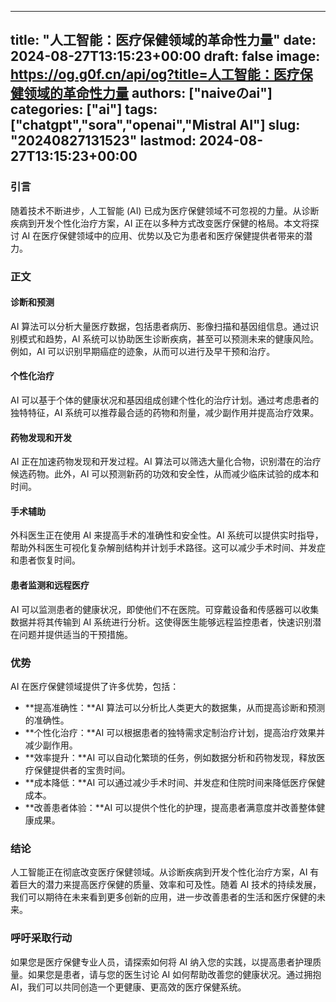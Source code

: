 
---
title: "人工智能：医疗保健领域的革命性力量"
date: 2024-08-27T13:15:23+00:00
draft: false
image: https://og.g0f.cn/api/og?title=人工智能：医疗保健领域的革命性力量
authors: ["naiveのai"]
categories: ["ai"]
tags: ["chatgpt","sora","openai","Mistral AI"]
slug: "20240827131523"
lastmod: 2024-08-27T13:15:23+00:00
---
### 引言

随着技术不断进步，人工智能 (AI) 已成为医疗保健领域不可忽视的力量。从诊断疾病到开发个性化治疗方案，AI 正在以多种方式改变医疗保健的格局。本文将探讨 AI 在医疗保健领域中的应用、优势以及它为患者和医疗保健提供者带来的潜力。

### 正文

#### 诊断和预测

AI 算法可以分析大量医疗数据，包括患者病历、影像扫描和基因组信息。通过识别模式和趋势，AI 系统可以协助医生诊断疾病，甚至可以预测未来的健康风险。例如，AI 可以识别早期癌症的迹象，从而可以进行及早干预和治疗。

#### 个性化治疗

AI 可以基于个体的健康状况和基因组成创建个性化的治疗计划。通过考虑患者的独特特征，AI 系统可以推荐最合适的药物和剂量，减少副作用并提高治疗效果。

#### 药物发现和开发

AI 正在加速药物发现和开发过程。AI 算法可以筛选大量化合物，识别潜在的治疗候选药物。此外，AI 可以预测新药的功效和安全性，从而减少临床试验的成本和时间。

#### 手术辅助

外科医生正在使用 AI 来提高手术的准确性和安全性。AI 系统可以提供实时指导，帮助外科医生可视化复杂解剖结构并计划手术路径。这可以减少手术时间、并发症和患者恢复时间。

#### 患者监测和远程医疗

AI 可以监测患者的健康状况，即使他们不在医院。可穿戴设备和传感器可以收集数据并将其传输到 AI 系统进行分析。这使得医生能够远程监控患者，快速识别潜在问题并提供适当的干预措施。

### 优势

AI 在医疗保健领域提供了许多优势，包括：

- **提高准确性：**AI 算法可以分析比人类更大的数据集，从而提高诊断和预测的准确性。
- **个性化治疗：**AI 可以根据患者的独特需求定制治疗计划，提高治疗效果并减少副作用。
- **效率提升：**AI 可以自动化繁琐的任务，例如数据分析和药物发现，释放医疗保健提供者的宝贵时间。
- **成本降低：**AI 可以通过减少手术时间、并发症和住院时间来降低医疗保健成本。
- **改善患者体验：**AI 可以提供个性化的护理，提高患者满意度并改善整体健康成果。

### 结论

人工智能正在彻底改变医疗保健领域。从诊断疾病到开发个性化治疗方案，AI 有着巨大的潜力来提高医疗保健的质量、效率和可及性。随着 AI 技术的持续发展，我们可以期待在未来看到更多创新的应用，进一步改善患者的生活和医疗保健的未来。

### 呼吁采取行动

如果您是医疗保健专业人员，请探索如何将 AI 纳入您的实践，以提高患者护理质量。如果您是患者，请与您的医生讨论 AI 如何帮助改善您的健康状况。通过拥抱 AI，我们可以共同创造一个更健康、更高效的医疗保健系统。